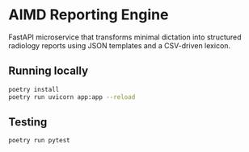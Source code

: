 # AIMD Reporting Engine

FastAPI microservice that transforms minimal dictation into structured radiology reports using JSON templates and a CSV-driven lexicon.

## Running locally

```bash
poetry install
poetry run uvicorn app:app --reload
```

## Testing

```bash
poetry run pytest
```
